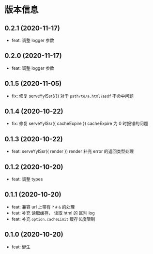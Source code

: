 # 版本信息
## 0.2.1 (2020-11-17)
* feat: 调整 logger 参数
## 0.2.0 (2020-11-17)
* feat: 调整 logger 参数
## 0.1.5 (2020-11-05)
* fix: 修复 serveYylSsr({}) 对于 `path/to/a.html?asdf` 不命中问题
## 0.1.4 (2020-10-22)
* fix: 修复 serveYylSsr({ cacheExpire }) cacheExpire 为 0 时报错的问题

## 0.1.3 (2020-10-22)
* feat: serveYylSsr({ render }) render 补充 error 的返回类型处理

## 0.1.2 (2020-10-20)
* feat: 调整 types

## 0.1.1 (2020-10-20)
* feat: 兼容 url 上带有 `?` `#` `&` 的处理
* feat: 补充 读取缓存， 读取 html 的 区别 log
* feat: 补充 `option.cacheLimit` 缓存长度限制
## 0.1.0 (2020-10-20)
* feat: 诞生